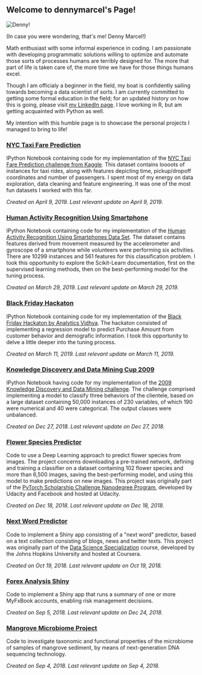 ## Welcome to dennymarcel's Page!

![Denny!](https://avatars3.githubusercontent.com/u/12802916?s=150)

(In case you were wondering, that's me! Denny Marcel!)

Math enthusiast with some informal experience in coding. I am passionate with developing programmatic solutions willing to optimize and automate those sorts of processes humans are terribly designed for. The more that part of life is taken care of, the more time we have for those things humans excel. 

Though I am officialy a beginner in the field, my boat is confidently sailing towards becoming a data scientist of sorts. I am currently committed to getting some formal education in the field; for an updated history on how this is going, please visit [my LinkedIn page](https://www.linkedin.com/in/denny-seccon-7168355a/). I love working in R, but am getting acquainted with Python as well.

My intention with this humble page is to showcase the personal projects I managed to bring to life!

### [NYC Taxi Fare Prediction](https://dennymarcels.github.io/NYCTaxiFarePrediction/)
IPython Notebook containing code for my implementation of the [NYC Taxi Fare Prediction challenge from Kaggle](kaggle.com/c/new-york-city-taxi-fare-prediction). This dataset contains loooots of instances for taxi rides, along with features depicting time, pickup/dropoff coordinates and number of passengers. I spent most of my energy on data exploration, data cleaning and feature engineering. It was one of the most fun datasets I worked with this far.

*Created on April 9, 2019. Last relevant update on April 9, 2019.*

### [Human Activity Recognition Using Smartphone](https://dennymarcels.github.io/HumanActivityRecognition/)
IPython Notebook containing code for my implementation of the [Human Activity Recognition Using Smartphones Data Set](http://archive.ics.uci.edu/ml/datasets/Human+Activity+Recognition+Using+Smartphones). The dataset contains features derived from movement measured by the accelerometer and gyroscope of a smartphone while volunteers were performing six activities. There are 10299 instances and 561 features for this classification problem. I took this opportunity to explore the Scikit-Learn documentation, first on the supervised learning methods, then on the best-performing model for the tuning process.

*Created on March 29, 2019. Last relevant update on March 29, 2019.*

### [Black Friday Hackaton](https://dennymarcels.github.io/BlackFridayHackaton/)
IPython Notebook containing code for my implementation of the [Black Friday Hackaton by Analytics Vidhya](https://datahack.analyticsvidhya.com/contest/black-friday/). The hackaton consisted of implementing a regression model to predict Purchase Amount from customer behavior and demografic information. I took this opportunity to delve a little deeper into the tuning process.

*Created on March 11, 2019. Last relevant update on March 11, 2019.*

### [Knowledge Discovery and Data Mining Cup 2009](https://dennymarcels.github.io/KDDCup2009/)
IPython Notebook having code for my implementation of the [2009 Knowledge Discovery and Data Mining challenge](https://www.kdd.org/kdd-cup/view/kdd-cup-2009). The challenge comprised implementing a model to classify three behaviors of the clientele, based on a large dataset containing 50,000 instances of 230 variables, of which 190 were numerical and 40 were categorical. The output classes were unbalanced.

*Created on Dec 27, 2018. Last relevant update on Dec 27, 2018.*

### [Flower Species Predictor](https://dennymarcels.github.io/FlowerSpeciesPredictor/)
Code to use a Deep Learning approach to predict flower species from images. The project concerns downloading a pre-trained network, defining and training a classifier on a dataset containing 102 flower species and more than 6,500 images, saving the best-performing model, and using this model to make predictions on new images. This project was originally part of the [PyTorch Scholarship Challenge Nanodegree Program](https://br.udacity.com/facebook-pytorch-scholarship), developed by Udacity and Facebook and hosted at Udacity.

*Created on Dec 18, 2018. Last relevant update on Dec 18, 2018.*

### [Next Word Predictor](https://dennymarcels.github.io/NextWordPredictor/)
Code to implement a Shiny app consisting of a "next word" predictor, based on a text collection consisting of blogs, news and twitter texts. This project was originally part of the [Data Science Specialization](https://www.coursera.org/specializations/jhu-data-science) course, developed by the Johns Hopkins University and hosted at Coursera.

*Created on Oct 19, 2018. Last relevant update on Oct 19, 2018.*

### [Forex Analysis Shiny](https://dennymarcels.github.io/ForexAnalysisShiny/)
Code to implement a Shiny app that runs a summary of one or more MyFxBook accounts, enabling risk management decisions.

*Created on Sep 5, 2018. Last relevant update on Dec 24, 2018.*

### [Mangrove Microbiome Project](https://dennymarcels.github.io/MangroveMicrobiomeProject/)
Code to investigate taxonomic and functional properties of the microbiome of samples of mangrove sediment, by means of next-generation DNA sequencing technology.

*Created on Sep 4, 2018. Last relevant update on Sep 4, 2018.*
